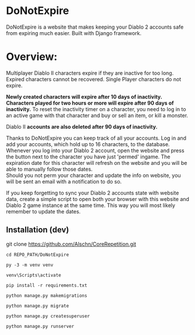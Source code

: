 # DoNotExpire
DoNotExpire is a website that makes keeping your Diablo 2 accounts safe from expiring much easier. Built with Django framework.

# Overview:
Multiplayer Diablo II characters expire if they are inactive for too long. Expired characters cannot be recovered. Single Player characters do not expire.

**Newly created characters will expire after 10 days of inactivity. Characters played for two hours or more will expire after 90 days of inactivity.** To reset the inactivity timer on a character, you need to log in to an active game with that character and buy or sell an item, or kill a monster.

Diablo II **accounts are also deleted after 90 days of inactivity.**

Thanks to DoNotExpire you can keep track of all your accounts. Log in and add your accounts, which hold up to 16 characters, to the database.  
Whenever you log into your Diablo 2 account, open the website and press the button next to the character you have just 'permed' ingame. The expiration date for this character will refresh on the website and you will be able to manually follow those dates.  
Should you not perm your character and update the info on website, you will be sent an email with a notification to do so.

If you keep forgetting to sync your Diablo 2 accounts state with website data, create a simple script to open both your browser with this website and Diablo 2 game instance at the same time. This way you will most likely remember to update the dates.

## Installation (dev)
git clone https://github.com/Alschn/CoreRepetition.git  

    cd REPO_PATH/DoNotExpire  

    py -3 -m venv venv  

    venv\Scripts\activate  

    pip install -r requirements.txt  

    python manage.py makemigrations  

    python manage.py migrate  

    python manage.py createsuperuser  

    python manage.py runserver  
